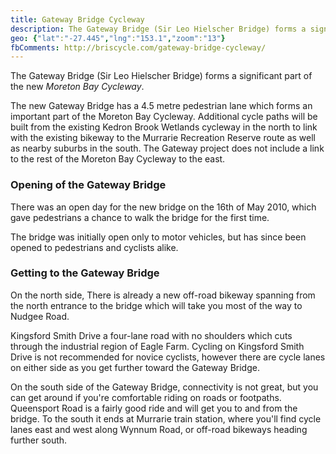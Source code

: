 ```yaml
---
title: Gateway Bridge Cycleway
description: The Gateway Bridge (Sir Leo Hielscher Bridge) forms a significant part of the Moreton Bay Cycleway.
geo: {"lat":"-27.445","lng":"153.1","zoom":"13"}
fbComments: http://briscycle.com/gateway-bridge-cycleway/
---
```

The Gateway Bridge (Sir Leo Hielscher Bridge) forms a significant part of the new <em>Moreton Bay Cycleway</em>.

The new Gateway Bridge has a 4.5 metre pedestrian lane which forms an important part of the Moreton Bay Cycleway. Additional cycle paths will be built from the existing Kedron Brook Wetlands cycleway in the north to link with the existing bikeway to the Murrarie Recreation Reserve route as well as nearby suburbs in the south. The Gateway project does not include a link to the rest of the Moreton Bay Cycleway to the east.

<h3>Opening of the Gateway Bridge</h3>
There was an open day for the new bridge on the 16th of May 2010, which gave pedestrians a chance to walk the bridge for the first time.

The bridge was initially open only to motor vehicles, but has since been opened to pedestrians and cyclists alike.

<h3>Getting to the Gateway Bridge</h3>
On the north side, There is already a new off-road bikeway spanning from the north entrance to the bridge which will take you most of the way to Nudgee Road.

Kingsford Smith Drive a four-lane road with no shoulders which cuts through the industrial region of Eagle Farm. Cycling on Kingsford Smith Drive is not recommended for novice cyclists, however there are cycle lanes on either side as you get further toward the Gateway Bridge.

On the south side of the Gateway Bridge, connectivity is not great, but you can get around if you're comfortable riding on roads or footpaths. Queensport Road is a fairly good ride and will get you to and from the bridge. To the south it ends at Murrarie train station, where you'll find cycle lanes east and west along Wynnum Road, or off-road bikeways heading further south.
